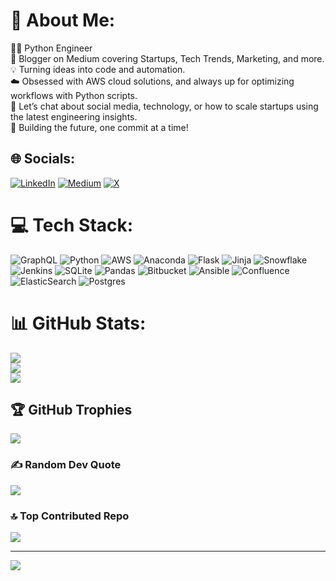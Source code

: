 # 💫 About Me:
👨‍💻 Python Engineer<br>📝 Blogger on Medium covering Startups, Tech Trends, Marketing, and more.<br>💡 Turning ideas into code and automation.<br>☁️ Obsessed with AWS cloud solutions, and always up for optimizing workflows with Python scripts.<br>💬 Let’s chat about social media, technology, or how to scale startups using the latest engineering insights.<br>🚀 Building the future, one commit at a time!


## 🌐 Socials:
[![LinkedIn](https://img.shields.io/badge/LinkedIn-%230077B5.svg?logo=linkedin&logoColor=white)](https://linkedin.com/in/rushiyashashank) [![Medium](https://img.shields.io/badge/Medium-12100E?logo=medium&logoColor=white)](https://medium.com/@shashankrushiya) [![X](https://img.shields.io/badge/X-black.svg?logo=X&logoColor=white)](https://x.com/PixelPione3r) 

# 💻 Tech Stack:
![GraphQL](https://img.shields.io/badge/-GraphQL-E10098?style=flat&logo=graphql&logoColor=white) ![Python](https://img.shields.io/badge/python-3670A0?style=flat&logo=python&logoColor=ffdd54) ![AWS](https://img.shields.io/badge/AWS-%23FF9900.svg?style=flat&logo=amazon-aws&logoColor=white) ![Anaconda](https://img.shields.io/badge/Anaconda-%2344A833.svg?style=flat&logo=anaconda&logoColor=white) ![Flask](https://img.shields.io/badge/flask-%23000.svg?style=flat&logo=flask&logoColor=white) ![Jinja](https://img.shields.io/badge/jinja-white.svg?style=flat&logo=jinja&logoColor=black) ![Snowflake](https://img.shields.io/badge/snowflake-%2329B5E8.svg?style=flat&logo=snowflake&logoColor=white) ![Jenkins](https://img.shields.io/badge/jenkins-%232C5263.svg?style=flat&logo=jenkins&logoColor=white) ![SQLite](https://img.shields.io/badge/sqlite-%2307405e.svg?style=flat&logo=sqlite&logoColor=white) ![Pandas](https://img.shields.io/badge/pandas-%23150458.svg?style=flat&logo=pandas&logoColor=white) ![Bitbucket](https://img.shields.io/badge/bitbucket-%230047B3.svg?style=flat&logo=bitbucket&logoColor=white) ![Ansible](https://img.shields.io/badge/ansible-%231A1918.svg?style=flat&logo=ansible&logoColor=white) ![Confluence](https://img.shields.io/badge/confluence-%23172BF4.svg?style=flat&logo=confluence&logoColor=white) ![ElasticSearch](https://img.shields.io/badge/-ElasticSearch-005571?style=flat&logo=elasticsearch) ![Postgres](https://img.shields.io/badge/postgres-%23316192.svg?style=flat&logo=postgresql&logoColor=white)
# 📊 GitHub Stats:
![](https://github-readme-stats.vercel.app/api?username=shashankrushiya&theme=dark&hide_border=false&include_all_commits=false&count_private=false)<br/>
![](https://github-readme-streak-stats.herokuapp.com/?user=shashankrushiya&theme=dark&hide_border=false)<br/>
![](https://github-readme-stats.vercel.app/api/top-langs/?username=shashankrushiya&theme=dark&hide_border=false&include_all_commits=false&count_private=false&layout=compact)

## 🏆 GitHub Trophies
![](https://github-profile-trophy.vercel.app/?username=shashankrushiya&theme=gruvbox&no-frame=true&no-bg=false&margin-w=4)

### ✍️ Random Dev Quote
![](https://quotes-github-readme.vercel.app/api?type=horizontal&theme=dark)

### 🔝 Top Contributed Repo
![](https://github-contributor-stats.vercel.app/api?username=shashankrushiya&limit=5&theme=dark&combine_all_yearly_contributions=true)

---
[![](https://visitcount.itsvg.in/api?id=shashankrushiya&icon=2&color=3)](https://visitcount.itsvg.in)



<!---
sh4shankk/sh4shankk is a ✨ special ✨ repository because its `README.md` (this file) appears on your GitHub profile.
You can click the Preview link to take a look at your changes.
--->
